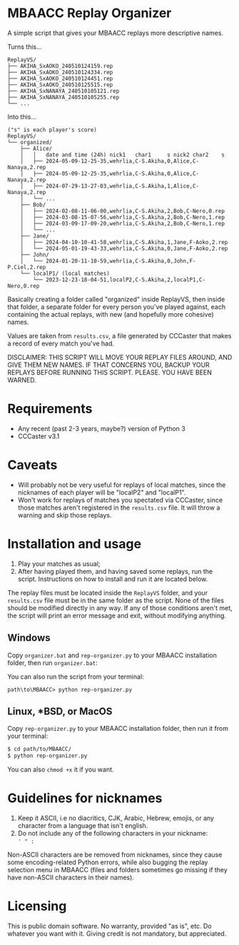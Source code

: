 # MBAACC Replay Organizer

A simple script that gives your MBAACC replays more descriptive names.

Turns this...

```
ReplayVS/
├── AKIHA_SxAOKO_240510124159.rep
├── AKIHA_SxAOKO_240510124334.rep
├── AKIHA_SxAOKO_240510124451.rep
├── AKIHA_SxAOKO_240510125515.rep
├── AKIHA_SxNANAYA_240510105121.rep
├── AKIHA_SxNANAYA_240510105255.rep
└── ...
```

Into this...

```
("s" is each player's score)
ReplayVS/
└── organized/
    ├── Alice/
    │   │   date and time (24h) nick1   char1     s nick2 char2    s
    │   ├── 2024-05-09-12-25-35,wehrlia,C-S.Akiha,0,Alice,C-Nanaya,2.rep
    │   ├── 2024-05-09-12-25-35,wehrlia,C-S.Akiha,0,Alice,C-Nanaya,2.rep
    │   ├── 2024-07-29-13-27-03,wehrlia,C-S.Akiha,1,Alice,C-Nanaya,2.rep
    │   └── ...
    ├── Bob/
    │   ├── 2024-02-08-11-06-00,wehrlia,C-S.Akiha,2,Bob,C-Nero,0.rep
    │   ├── 2024-03-08-15-07-56,wehrlia,C-S.Akiha,2,Bob,C-Nero,1.rep
    │   ├── 2024-03-09-17-09-20,wehrlia,C-S.Akiha,2,Bob,C-Nero,1.rep
    │   └── ...
    ├── Jane/
    │   ├── 2024-04-10-10-41-58,wehrlia,C-S.Akiha,1,Jane,F-Aoko,2.rep
    │   └── 2024-05-01-19-43-33,wehrlia,C-S.Akiha,0,Jane,F-Aoko,2.rep
    ├── John/
    │   └── 2024-01-20-11-10-59,wehrlia,C-S.Akiha,0,John,F-P.Ciel,2.rep
    └── localP1/ (local matches)
        └── 2023-12-23-18-04-51,localP2,C-S.Akiha,2,localP1,C-Nero,0.rep
```

Basically creating a folder called "organized" inside ReplayVS, then inside that folder, a separate folder for every person you've played against, each containing the actual replays, with new (and hopefully more cohesive) names.

Values are taken from `results.csv`, a file generated by CCCaster that makes a record of every match you've had.

DISCLAIMER: THIS SCRIPT WILL MOVE YOUR REPLAY FILES AROUND, AND GIVE THEM NEW NAMES. IF THAT CONCERNS YOU, BACKUP YOUR REPLAYS BEFORE RUNNING THIS SCRIPT. PLEASE. YOU HAVE BEEN WARNED.

# Requirements

- Any recent (past 2-3 years, maybe?) version of Python 3
- CCCaster v3.1

# Caveats

- Will probably not be very useful for replays of local matches, since the nicknames of each player will be "localP2" and "localP1".
- Won't work for replays of matches you spectated via CCCaster, since those matches aren't registered in the `results.csv` file. It will throw a warning and skip those replays.

# Installation and usage

1. Play your matches as usual;
2. After having played them, and having saved some replays, run the script. Instructions on how to install and run it are located below.

The replay files must be located inside the `ReplayVS` folder, and your `results.csv` file must be in the same folder as the script. None of the files should be modified directly in any way. If any of those conditions aren't met, the script will print an error message and exit, without modifying anything.

## Windows

Copy `organizer.bat` and `rep-organizer.py` to your MBAACC installation folder, then run `organizer.bat`:

You can also run the script from your terminal:

```
path\to\MBAACC> python rep-organizer.py
```

## Linux, \*BSD, or MacOS

Copy `rep-organizer.py` to your MBAACC installation folder, then run it from your terminal:

```bash
$ cd path/to/MBAACC/
$ python rep-organizer.py
```

You can also `chmod +x` it if you want.

# Guidelines for nicknames

1. Keep it ASCII, i.e no diacritics, CJK, Arabic, Hebrew, emojis, or any character from a language that isn't english.
2. Do not include any of the following characters in your nickname:  
`' " :`

Non-ASCII characters are be removed from nicknames, since they cause some encoding-related Python errors, while also bugging the replay selection menu in MBAACC (files and folders sometimes go missing if they have non-ASCII characters in their names).

# Licensing

This is public domain software. No warranty, provided "as is", etc. Do whatever you want with it. Giving credit is not mandatory, but appreciated.
